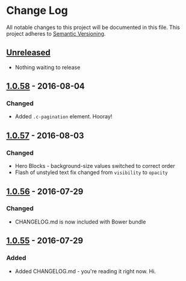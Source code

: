 # Change Log
All notable changes to this project will be documented in this file.
This project adheres to [Semantic Versioning](http://semver.org/).

## [Unreleased]
- Nothing waiting to release

## [1.0.58] - 2016-08-04
### Changed
- Added `.c-pagination` element. Hooray!

## [1.0.57] - 2016-08-03
### Changed
- Hero Blocks - background-size values switched to correct order
- Flash of unstyled text fix changed from `visibility` to `opacity`

## [1.0.56] - 2016-07-29
### Changed
- CHANGELOG.md is now included with Bower bundle

## [1.0.55] - 2016-07-29
### Added
- Added CHANGELOG.md - you're reading it right now. Hi.

[Unreleased]: https://github.com/CodeClub/style-guide/compare/v1.0.58...HEAD
[1.0.58]: https://github.com/CodeClub/style-guide/compare/v1.0.57...v1.0.58
[1.0.57]: https://github.com/CodeClub/style-guide/compare/v1.0.56...v1.0.57
[1.0.56]: https://github.com/CodeClub/style-guide/compare/v1.0.55...v1.0.56
[1.0.55]: https://github.com/CodeClub/style-guide/compare/v1.0.54...v1.0.55
